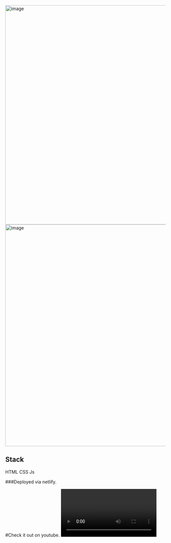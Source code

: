 
<img width="1291" height="688" alt="image" src="https://github.com/user-attachments/assets/24dc269f-0c77-4089-be53-e078c286a3ba" />
<img width="823" height="696" alt="image" src="https://github.com/user-attachments/assets/7b3ba928-ca85-4b0e-999f-82653fffe70c" />

## Stack 
HTML CSS Js 

###Deployed via netlify. 

#Check it out on youtube. 
<video src="https://youtu.be/hEYv0huvB84?si=VWa10-OCwwdW7AKu"></video>

